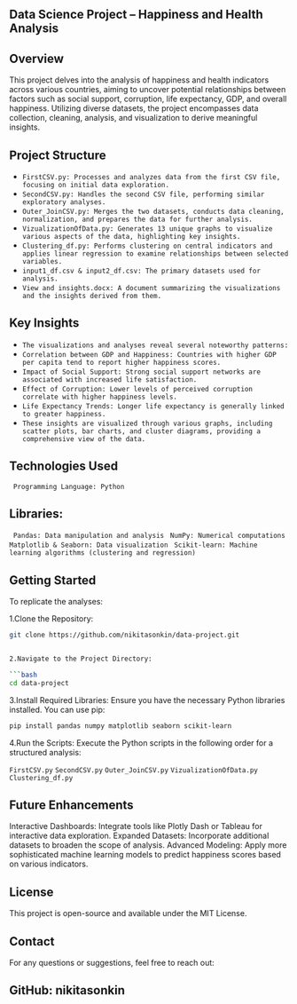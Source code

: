 ## Data Science Project – Happiness and Health Analysis

## Overview
This project delves into the analysis of happiness and health indicators across various countries, aiming to uncover potential relationships between factors such as social support, corruption, life expectancy, GDP, and overall happiness. Utilizing diverse datasets, the project encompasses data collection, cleaning, analysis, and visualization to derive meaningful insights.​

## Project Structure
- `FirstCSV.py: Processes and analyzes data from the first CSV file, focusing on initial data exploration.`
- `SecondCSV.py: Handles the second CSV file, performing similar exploratory analyses.`
- `Outer_JoinCSV.py: Merges the two datasets, conducts data cleaning, normalization, and prepares the data for further analysis.`
- `VizualizationOfData.py: Generates 13 unique graphs to visualize various aspects of the data, highlighting key insights.`
- `Clustering_df.py: Performs clustering on central indicators and applies linear regression to examine relationships between selected variables.`
- `input1_df.csv & input2_df.csv: The primary datasets used for analysis.`
- `View and insights.docx: A document summarizing the visualizations and the insights derived from them.​`

## Key Insights

- `The visualizations and analyses reveal several noteworthy patterns:​`
- `Correlation between GDP and Happiness: Countries with higher GDP per capita tend to report higher happiness scores.`
- `Impact of Social Support: Strong social support networks are associated with increased life satisfaction.`
- `Effect of Corruption: Lower levels of perceived corruption correlate with higher happiness levels.`
- `Life Expectancy Trends: Longer life expectancy is generally linked to greater happiness.​`
- `These insights are visualized through various graphs, including scatter plots, bar charts, and cluster diagrams, providing a comprehensive view of the data.​`

## Technologies Used
` Programming Language: Python`

## Libraries:
` Pandas: Data manipulation and analysis`
` NumPy: Numerical computations`
` Matplotlib & Seaborn: Data visualization`
` Scikit-learn: Machine learning algorithms (clustering and regression)​`

## Getting Started
To replicate the analyses:

1.Clone the Repository:
```bash
git clone https://github.com/nikitasonkin/data-project.git


2.Navigate to the Project Directory:

```bash
cd data-project
```

3.Install Required Libraries: Ensure you have the necessary Python libraries installed. You can use pip:
```bash
pip install pandas numpy matplotlib seaborn scikit-learn
```

4.Run the Scripts: Execute the Python scripts in the following order for a structured analysis:

`FirstCSV.py`
`SecondCSV.py`
`Outer_JoinCSV.py`
`VizualizationOfData.py`
`Clustering_df.py​`


## Future Enhancements
Interactive Dashboards: Integrate tools like Plotly Dash or Tableau for interactive data exploration.
Expanded Datasets: Incorporate additional datasets to broaden the scope of analysis.
Advanced Modeling: Apply more sophisticated machine learning models to predict happiness scores based on various indicators.​


## License
This project is open-source and available under the MIT License.​

## Contact
For any questions or suggestions, feel free to reach out:​

## GitHub: nikitasonkin
